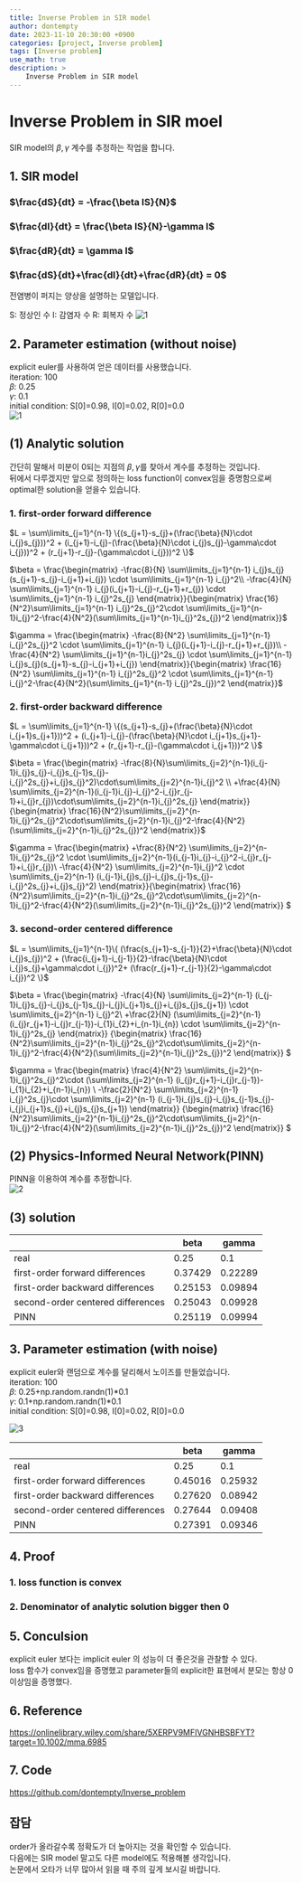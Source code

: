 ```yaml
---
title: Inverse Problem in SIR model
author: dontempty
date: 2023-11-10 20:30:00 +0900
categories: [project, Inverse problem]
tags: [Inverse problem]
use_math: true
description: >
    Inverse Problem in SIR model
---
```


# Inverse Problem in SIR moel

SIR model의 $\beta , \gamma$ 계수를 추정하는 작업을 합니다.

## 1. SIR model

### $\frac{dS}{dt} = -\frac{\beta IS}{N}$  
### $\frac{dI}{dt} = \frac{\beta IS}{N}-\gamma I$  
### $\frac{dR}{dt} = \gamma I$
### $\frac{dS}{dt}+\frac{dI}{dt}+\frac{dR}{dt} = 0$  

전염병이 퍼지는 양상을 설명하는 모델입니다.  

S: 정상인 수
I: 감염자 수
R: 회복자 수
![1](https://github.com/dontempty/dontempty.github.io/assets/155451345/d53df71f-eb0b-4f46-95cb-fd4752e0a6cb)

## 2. Parameter estimation (without noise)
explicit euler를 사용하여 얻은 데이터를 사용했습니다.  
iteration: 100  
$\beta$: 0.25  
$\gamma$: 0.1  
initial condition: S[0]=0.98, I[0]=0.02, R[0]=0.0  
![1](https://github.com/dontempty/dontempty.github.io/assets/155451345/9f5f946c-4d65-41e0-8f75-af9936f44cdd)

## (1) Analytic solution
간단히 말해서 미분이 0되는 지점의 $\beta , \gamma$를 찾아서 계수를 추정하는 것입니다.  
뒤에서 다루겠지만 앞으로 정의하는 loss function이 convex임을 증명함으로써 optimal한 solution을 얻을수 있습니다.

### 1. first-order forward difference

$L = \sum\limits_{j=1}^{n-1} \{(s_{j+1}-s_{j}+(\frac{\beta}{N}\cdot i_{j}s_{j}))^2 + (i_{j+1}-i_{j}-(\frac{\beta}{N}\cdot i_{j}s_{j}-\gamma\cdot i_{j}))^2 + (r_{j+1}-r_{j}-(\gamma\cdot i_{j}))^2 \}$  

$\beta = \frac{\begin{matrix}
-\frac{8}{N}
\sum\limits_{j=1}^{n-1}
i_{j}s_{j}(s_{j+1}-s_{j}-i_{j+1}+i_{j})
\cdot
\sum\limits_{j=1}^{n-1}
i_{j}^2\\
-\frac{4}{N}
\sum\limits_{j=1}^{n-1}
i_{j}(i_{j+1}-i_{j}-r_{j+1}+r_{j})
\cdot
\sum\limits_{j=1}^{n-1}
i_{j}^2s_{j}
\end{matrix}}{\begin{matrix}
\frac{16}{N^2}\sum\limits_{j=1}^{n-1}
i_{j}^2s_{j}^2\cdot
\sum\limits_{j=1}^{n-1}i_{j}^2-\frac{4}{N^2}(\sum\limits_{j=1}^{n-1}i_{j}^2s_{j})^2
\end{matrix}}$  

$\gamma = \frac{\begin{matrix} 
-\frac{8}{N^2}
\sum\limits_{j=1}^{n-1}
i_{j}^2s_{j}^2
\cdot
\sum\limits_{j=1}^{n-1}
i_{j}(i_{j+1}-i_{j}-r_{j+1}+r_{j})\\
-\frac{4}{N^2}
\sum\limits_{j=1}^{n-1}i_{j}^2s_{j}
\cdot
\sum\limits_{j=1}^{n-1}
i_{j}s_{j}(s_{j+1}-s_{j}-i_{j+1}+i_{j})
\end{matrix}}{\begin{matrix}
\frac{16}{N^2}
\sum\limits_{j=1}^{n-1}
i_{j}^2s_{j}^2
\cdot
\sum\limits_{j=1}^{n-1}
i_{j}^2-\frac{4}{N^2}(\sum\limits_{j=1}^{n-1}
i_{j}^2s_{j})^2
\end{matrix}}$

### 2. first-order backward difference

$L = \sum\limits_{j=1}^{n-1} \{(s_{j+1}-s_{j}+(\frac{\beta}{N}\cdot i_{j+1}s_{j+1}))^2 + (i_{j+1}-i_{j}-(\frac{\beta}{N}\cdot i_{j+1}s_{j+1}-\gamma\cdot i_{j+1}))^2 + (r_{j+1}-r_{j}-(\gamma\cdot i_{j+1}))^2 \}$

$\beta = \frac{\begin{matrix} 
-\frac{8}{N}\sum\limits_{j=2}^{n-1}(i_{j-1}i_{j}s_{j}-i_{j}s_{j-1}s_{j}-i_{j}^2s_{j}+i_{j}s_{j}^2)\cdot\sum\limits_{j=2}^{n-1}i_{j}^2
\\
+\frac{4}{N}
\sum\limits_{j=2}^{n-1}(i_{j-1}i_{j}-i_{j}^2-i_{j}r_{j-1}+i_{j}r_{j})\cdot\sum\limits_{j=2}^{n-1}i_{j}^2s_{j}
\end{matrix}}{\begin{matrix}
\frac{16}{N^2}\sum\limits_{j=2}^{n-1}i_{j}^2s_{j}^2\cdot\sum\limits_{j=2}^{n-1}i_{j}^2-\frac{4}{N^2}(\sum\limits_{j=2}^{n-1}i_{j}^2s_{j})^2
\end{matrix}}$

$\gamma = \frac{\begin{matrix} 
+\frac{8}{N^2}
\sum\limits_{j=2}^{n-1}i_{j}^2s_{j}^2
\cdot
\sum\limits_{j=2}^{n-1}(i_{j-1}i_{j}-i_{j}^2-i_{j}r_{j-1}+i_{j}r_{j})\\
-\frac{4}{N^2}
\sum\limits_{j=2}^{n-1}i_{j}^2
\cdot
\sum\limits_{j=2}^{n-1}
(i_{j-1}i_{j}s_{j}-i_{j}s_{j-1}s_{j}-i_{j}^2s_{j}+i_{j}s_{j}^2)
\end{matrix}}{\begin{matrix}
\frac{16}{N^2}\sum\limits_{j=2}^{n-1}i_{j}^2s_{j}^2\cdot\sum\limits_{j=2}^{n-1}i_{j}^2-\frac{4}{N^2}(\sum\limits_{j=2}^{n-1}i_{j}^2s_{j})^2
\end{matrix}}
$

### 3. second-order centered difference

$L = \sum\limits_{j=1}^{n-1}\{
(\frac{s_{j+1}-s_{j-1}}{2}+\frac{\beta}{N}\cdot i_{j}s_{j})^2 + 
(\frac{i_{j+1}-i_{j-1}}{2}-\frac{\beta}{N}\cdot i_{j}s_{j}+\gamma\cdot i_{j})^2+
(\frac{r_{j+1}-r_{j-1}}{2}-\gamma\cdot i_{j})^2
\}$

$\beta = \frac{\begin{matrix} 
-\frac{4}{N}
\sum\limits_{j=2}^{n-1}
(i_{j-1}i_{j}s_{j}-i_{j}s_{j-1}s_{j}-i_{j}i_{j+1}s_{j}+i_{j}s_{j}s_{j+1})
\cdot
\sum\limits_{j=2}^{n-1}
i_{j}^2\\
+\frac{2}{N}
(\sum\limits_{j=2}^{n-1}
(i_{j}r_{j+1}-i_{j}r_{j-1})-i_{1}i_{2}+i_{n-1}i_{n})
\cdot
\sum\limits_{j=2}^{n-1}i_{j}^2s_{j}
\end{matrix}}
{\begin{matrix}
\frac{16}{N^2}\sum\limits_{j=2}^{n-1}i_{j}^2s_{j}^2\cdot\sum\limits_{j=2}^{n-1}i_{j}^2-\frac{4}{N^2}(\sum\limits_{j=2}^{n-1}i_{j}^2s_{j})^2
\end{matrix}}
$

$\gamma =
\frac{\begin{matrix} 
\frac{4}{N^2}
\sum\limits_{j=2}^{n-1}i_{j}^2s_{j}^2\cdot
(\sum\limits_{j=2}^{n-1}
(i_{j}r_{j+1}-i_{j}r_{j-1})-i_{1}i_{2}+i_{n-1}i_{n})
\\
-\frac{2}{N^2}
\sum\limits_{j=2}^{n-1}
i_{j}^2s_{j}\cdot
\sum\limits_{j=2}^{n-1}
(i_{j-1}i_{j}s_{j}-i_{j}s_{j-1}s_{j}-i_{j}i_{j+1}s_{j}+i_{j}s_{j}s_{j+1})
\end{matrix}}
{\begin{matrix}
\frac{16}{N^2}\sum\limits_{j=2}^{n-1}i_{j}^2s_{j}^2\cdot\sum\limits_{j=2}^{n-1}i_{j}^2-\frac{4}{N^2}(\sum\limits_{j=2}^{n-1}i_{j}^2s_{j})^2
\end{matrix}}
$

## (2) Physics-Informed Neural Network(PINN)
PINN을 이용하여 계수를 추정합니다.  
![2](https://github.com/dontempty/dontempty.github.io/assets/155451345/684d18b7-82fd-4448-949c-1ce60266aae1)

## (3) solution

|    |beta|gamma|
|---|---|---|
|real|0.25|0.1|
|first-order forward differences|0.37429|0.22289|
|first-order backward differences|0.25153|0.09894|
|second-order centered differences|0.25043|0.09928|
|PINN|0.25119|0.09994|

## 3. Parameter estimation (with noise)
explicit euler와 랜덤으로 계수를 달리해서 노이즈를 만들었습니다.  
iteration: 100  
$\beta$: 0.25+np.random.randn(1)*0.1  
$\gamma$: 0.1+np.random.randn(1)*0.1  
initial condition: S[0]=0.98, I[0]=0.02, R[0]=0.0  

![3](https://github.com/dontempty/dontempty.github.io/assets/155451345/12235f42-deb0-48ce-8b30-9c7ccfb648e6)


|    |beta|gamma|
|---|---|---|
|real|0.25|0.1|
|first-order forward differences|0.45016|0.25932|
|first-order backward differences|0.27620|0.08942|
|second-order centered differences|0.27644|0.09408|
|PINN|0.27391|0.09346|

## 4. Proof

### 1. loss function is convex

### 2. Denominator of analytic solution bigger then 0

## 5. Conculsion

explicit euler 보다는 implicit euler 의 성능이 더 좋은것을 관찰할 수 있다.  
loss 함수가 convex임을 증명했고 parameter들의 explicit한 표현에서 분모는 항상 0이상임을 증명했다.

## 6. Reference

<https://onlinelibrary.wiley.com/share/5XERPV9MFIVGNHBSBFYT?target=10.1002/mma.6985>

## 7. Code

<https://github.com/dontempty/Inverse_problem>

## 잡담

order가 올라갈수록 정확도가 더 높아지는 것을 확인할 수 있습니다.  
다음에는 SIR model 말고도 다른 model에도 적용해볼 생각입니다.  
논문에서 오타가 너무 많아서 읽을 때 주의 깊게 보시길 바랍니다.  
